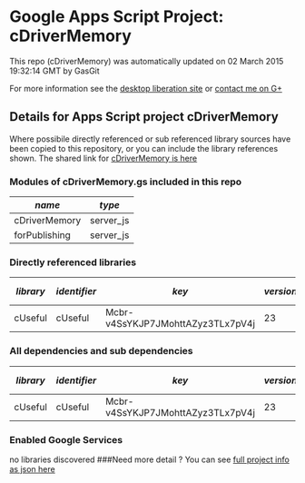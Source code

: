 # Google Apps Script Project: cDriverMemory
This repo (cDriverMemory) was automatically updated on 02 March 2015 19:32:14 GMT by GasGit

For more information see the [desktop liberation site](http://ramblings.mcpher.com/Home/excelquirks/drivesdk/gettinggithubready "desktop liberation") or [contact me on G+](https://plus.google.com/+BruceMcpherson "Bruce McPherson - GDE")
## Details for Apps Script project cDriverMemory
Where possibile directly referenced or sub referenced library sources have been copied to this repository, or you can include the library references shown. 
The shared link for [cDriverMemory is here](https://script.google.com/d/101pVFakzEfvHquUFOmZafAzfBAGSotgH56IqVcGmWNBu7J0sweklqyCB/edit?usp=sharing "open in the GAS IDE")

### Modules of cDriverMemory.gs included in this repo
*name*|*type*
--- | --- 
cDriverMemory| server_js
forPublishing| server_js
### Directly referenced libraries
*library*|*identifier*|*key*|*version*|*dev mode*|*source*|
--- | --- | --- | --- | --- | --- 
cUseful| cUseful|Mcbr-v4SsYKJP7JMohttAZyz3TLx7pV4j|23|no|[here](libraries/cUseful "library source")
### All dependencies and sub dependencies
*library*|*identifier*|*key*|*version*|*dev mode*|*source*|
--- | --- | --- | --- | --- | --- 
cUseful| cUseful|Mcbr-v4SsYKJP7JMohttAZyz3TLx7pV4j|23|no|[here](libraries/cUseful "library source")
### Enabled Google Services
no libraries discovered
###Need more detail ?
You can see [full project info as json here](info.json)
